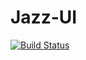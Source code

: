 # Jazz-UI 

[![Build Status](https://travis-ci.com/SE-REM/Jazz-UI.svg?token=7JpshgpLAbP2d4DQnJxR)](https://travis-ci.com/SE-REM/Jazz-UI)

